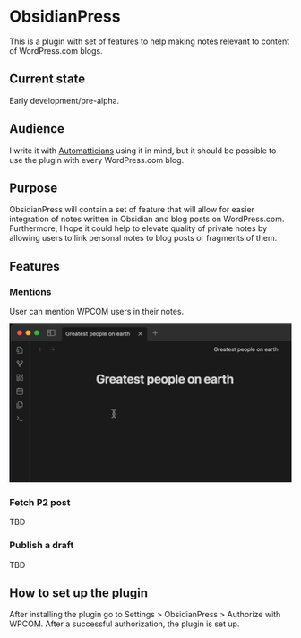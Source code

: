 # ObsidianPress

This is a plugin with set of features to help making notes relevant to content of WordPress.com blogs.

## Current state
Early development/pre-alpha.

## Audience
I write it with [Automatticians](https://automattic.com/about/) using it in mind, but it should be possible to use the plugin with every WordPress.com blog.

## Purpose
ObsidianPress will contain a set of feature that will allow for easier integration of notes written in Obsidian and
blog posts on WordPress.com. Furthermore, I hope it could help to elevate quality of private notes by allowing users
to link personal notes to blog posts or fragments of them.

## Features

### Mentions
User can mention WPCOM users in their notes.

<img src="static/mentions_demo.gif" width="600">

### Fetch P2 post
TBD

### Publish a draft
TBD

## How to set up the plugin
After installing the plugin go to Settings > ObsidianPress > Authorize with WPCOM. After a successful authorization, 
the plugin is set up.
